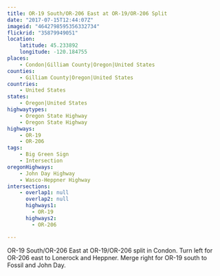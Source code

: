 ```yaml
---
title: OR-19 South/OR-206 East at OR-19/OR-206 Split
date: "2017-07-15T12:44:07Z"
imageid: "4642798595356332734"
flickrid: "35879949051"
location:
    latitude: 45.233892
    longitude: -120.184755
places:
    - Condon|Gilliam County|Oregon|United States
counties:
    - Gilliam County|Oregon|United States
countries:
    - United States
states:
    - Oregon|United States
highwaytypes:
    - Oregon State Highway
    - Oregon State Highway
highways:
    - OR-19
    - OR-206
tags:
    - Big Green Sign
    - Intersection
oregonHighways:
    - John Day Highway
    - Wasco-Heppner Highway
intersections:
    - overlap1: null
      overlap2: null
      highways1:
        - OR-19
      highways2:
        - OR-206

---
```

OR-19 South/OR-206 East at OR-19/OR-206 split in Condon.  Turn left for OR-206 east to Lonerock and Heppner.  Merge right for OR-19 south to Fossil and John Day.